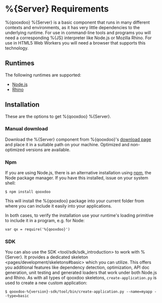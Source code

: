 %{Server} Requirements
======================

%{qooxdoo} %{Server} is a basic component that runs in many different contexts and environments, as it has very little dependencies to the underlying runtime. For use in command-line tools and programs you will need a corresponding %{JS} interpreter like Node.js or Mozilla Rhino. For use in HTML5 Web Workers you will need a browser that supports this technology.

Runtimes
--------

The following runtimes are supported:

-   [Node.js](http://nodejs.org/)
-   [Rhino](http://www.mozilla.org/rhino/)

Installation
------------

These are the options to get %{qooxdoo} %{Server}.

### Manual download

Download the %{Server} component from %{qooxdoo}'s [download page](http://%{qooxdoo}.org/downloads) and place it in a suitable path on your machine. Optimized and non-optimized versions are available.

### Npm

If you are using Node.js, there is an alternative installation using [npm](http://npmjs.org/), the Node package manager. If you have this installed, issue on your system shell:

``` {.sourceCode .bash}
$ npm install qooxdoo
```

This will install the %{qooxdoo} package into your current folder from where you can include it easily into your applications.

In both cases, to verify the installation use your runtime's loading primitive to include it in a program, e.g. for Node:

    var qx = require('%{qooxdoo}')

### SDK

You can also use the SDK \<tool/sdk/sdk\_introduction\> to work with %{Server}. It provides a dedicated skeleton \<pages/development/skeletons\#basic\> which you can utilize. This offers you additional features like dependency detection, optimization, API doc generation, unit testing and generated loaders that work under both Node.js and Rhino. As with all types of qooxdoo skeletons, `create-application.py` is used to create a new custom application:

``` {.sourceCode .bash}
$ qooxdoo-%{version}-sdk/tool/bin/create-application.py --name=myapp --type=basic
```
